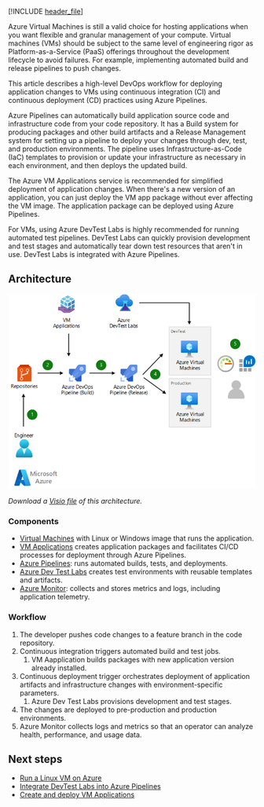 [!INCLUDE [header_file](../../../includes/sol-idea-header.md)]

Azure Virtual Machines is still a valid choice for hosting applications when you want flexible and granular management of your compute. Virtual machines (VMs) should be subject to the same level of engineering rigor as Platform-as-a-Service (PaaS) offerings throughout the development lifecycle to avoid failures. For example, implementing automated build and release pipelines to push changes.

This article describes a high-level DevOps workflow for deploying application changes to VMs using continuous integration (CI) and continuous deployment (CD) practices using Azure Pipelines. 

Azure Pipelines can automatically build application source code and infrastructure code from your code repository. It has a Build system for producing packages and other build artifacts and a Release Management system for setting up a pipeline to deploy your changes through dev, test, and production environments. The pipeline uses Infrastructure-as-Code (IaC) templates to provision or update your infrastructure as necessary in each environment, and then deploys the updated build. 

The Azure VM Applications service is recommended for simplified deployment of application changes. When there's a new version of an application, you can just deploy the VM app package without ever affecting the VM image. The application package can be deployed using Azure Pipelines.

For VMs, using Azure DevTest Labs is highly recommended for running automated test pipelines. DevTest Labs can quickly provision development and test stages and automatically tear down test resources that aren't in use. DevTest Labs is integrated with Azure Pipelines.

## Architecture

![Diagram showing continuous integration and continuous deployment pipeline for virtual machines.](../media/cicd-for-azure-vms.png)

*Download a [Visio file](https://arch-center.azureedge.net/cicd-for-azure-vms.vsdx) of this architecture.*

### Components

* [Virtual Machines](https://azure.microsoft.com/services/virtual-machines) with Linux or Windows image that runs the application.
* [VM Applications](/azure/virtual-machines/vm-applications) creates application packages and facilitates CI/CD processes for deployment through Azure Pipelines.
* [Azure Pipelines](https://azure.microsoft.com/services/devops): runs automated builds, tests, and deployments.
* [Azure Dev Test Labs](https://azure.microsoft.com/services/devtest-lab) creates test environments with reusable templates and artifacts.
* [Azure Monitor](https://azure.microsoft.com/services/monitor):  collects and stores metrics and logs, including application telemetry.


### Workflow

1. The developer pushes code changes to a feature branch in the code repository. 
1. Continuous integration triggers automated build and test jobs.
    1. VM Aapplication builds packages with new application version already installed.
1. Continuous deployment trigger orchestrates deployment of application artifacts and infrastructure changes with environment-specific parameters.
    1. Azure Dev Test Labs provisions development and test stages.
1. The changes are deployed to pre-production and production environments.
1. Azure Monitor collects logs and metrics so that an operator can analyze health, performance, and usage data.


## Next steps

* [Run a Linux VM on Azure](/azure/architecture/reference-architectures/n-tier/linux-vm)
* [Integrate DevTest Labs into Azure Pipelines](https://docs.microsoft.com/en-us/azure/devtest-labs/devtest-lab-integrate-ci-cd)
* [Create and deploy VM Applications](/azure/devtest-labs/devtest-lab-integrate-ci-cd)


